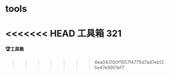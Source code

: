 # tools
<<<<<<< HEAD
工具箱
321
=======
#### :trophy:工具箱
>>>>>>> 4ea043100f1557f4775d7ad7eb125e47e9901ef7
